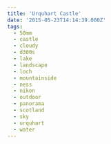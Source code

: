 ```yaml
---
title: 'Urquhart Castle'
date: '2015-05-23T14:14:39.000Z'
tags:
  - 50mm
  - castle
  - cloudy
  - d300s
  - lake
  - landscape
  - loch
  - mountainside
  - ness
  - nikon
  - outdoor
  - panorama
  - scotland
  - sky
  - urquhart
  - water
---
```

